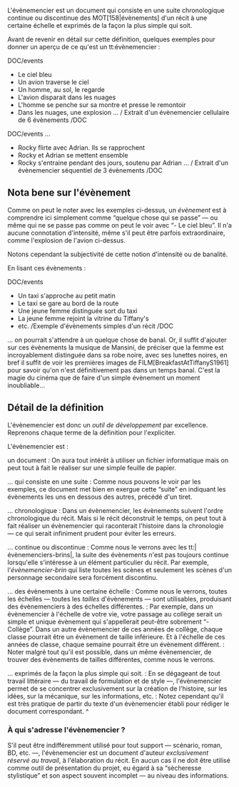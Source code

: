 <!-- Page: #188 Définition de l'évènemencier -->

L'évènemencier est un document qui consiste en une suite chronologique continue ou discontinue des MOT[158|évènements] d'un récit à une certaine échelle et exprimés de la façon la plus simple qui soit.

Avant de revenir en détail sur cette définition, quelques exemples pour donner un aperçu de ce qu'est un tt:évènemencier :

DOC/events
- Le ciel bleu
- Un avion traverse le ciel
- Un homme, au sol, le regarde
- L'avion disparait dans les nuages
- L'homme se penche sur sa montre et presse le remontoir
- Dans les nuages, une explosion
…
/ Extrait d'un évènemencier cellulaire de 6 évènements
/DOC

DOC/events
…
- Rocky flirte avec Adrian. Ils se rapprochent
- Rocky et Adrian se mettent ensemble
- Rocky s'entraine pendant des jours, soutenu par Adrian
…
/ Extrait d'un évènemencier séquentiel de 3 évènements
/DOC

## Nota bene sur l'évènement

Comme on peut le noter avec les exemples ci-dessus, un *évènement* est à comprendre ici simplement comme “quelque chose qui se passe” — ou même qui ne se passe pas comme on peut le voir avec “- Le ciel bleu”. Il n'a aucune connotation d'intensité, même s'il peut être parfois extraordinaire, comme l'explosion de l'avion ci-dessus.

Notons cependant la subjectivité de cette notion d'intensité ou de banalité.

En lisant ces évènements :

DOC/events
- Un taxi s'approche au petit matin
- Le taxi se gare au bord de la route
- Une jeune femme distinguée sort du taxi
- La jeune femme rejoint la vitrine du Tiffany's
- etc.
/Exemple d'évènements simples d'un récit
/DOC

… on pourrait s'attendre à un quelque chose de banal. Or, il suffit d'ajouter sur ces évènements la musique de Mansini, de préciser que la femme est incroyablement distinguée dans sa robe noire, avec ses lunettes noires, en bref il suffit de voir les premières images de FILM[BreakfastAtTiffanyS1961] pour savoir qu'on n'est définitivement pas dans un temps banal. C'est la magie du cinéma que de faire d'un simple évènement un moment inoubliable…

## Détail de la définition

L'évènemencier est donc un *outil de développement* par excellence. Reprenons chaque terme de la définition pour l'expliciter.

L'évènemencier est :

un document
: On aura tout intérêt à utiliser un fichier informatique mais on peut tout à fait le réaliser sur une simple feuille de papier.

… qui consiste en une suite
: Comme nous pouvons le voir par les exemples, ce document met bien en exergue cette “suite” en indiquant les évènements les uns en dessous des autres, précédé d'un tiret.

… chronologique
: Dans un évènemencier, les évènements suivent l'ordre chronologique du récit. Mais si le récit déconstruit le temps, on peut tout à fait réaliser un évènemencier qui raconterait l'histoire dans la chronologie — ce qui serait infiniment prudent pour éviter les erreurs.

… continue ou discontinue
: Comme nous le verrons avec les tt:|évènemenciers-brins|, la suite des évènements n'est pas toujours continue lorsqu'elle s'intéresse à un élément particulier du récit. Par exemple, l'*évènemencier-brin* qui liste toutes les scènes et seulement les scènes d'un personnage secondaire sera forcément discontinu.

… des évènements à une certaine échelle
: Comme nous le verrons, toutes les échelles — toutes les *tailles* d'évènements — sont utilisables, produisant des évènemenciers à des échelles différentes.
: Par exemple, dans un évènemencier à l'échelle de votre vie, votre passage au collège serait un simple et unique évènement qui s'appellerait peut-être sobrement “- Collège”. Dans un autre évènemencier de ces années de collège, chaque classe pourrait être un évènement de taille inférieure. Et à l'échelle de ces années de classe, chaque semaine pourrait être un évènement différent.
: Noter malgré tout qu'il est possible, dans un même évènemencier, de trouver des évènements de tailles différentes, comme nous le verrons.

… exprimés de la façon la plus simple qui soit.
: En se dégageant de tout travail littéraire — du travail de formulation et de style —, l'évènemencier permet de se concentrer exclusivement sur la création de l'histoire, sur les idées, sur la mécanique, sur les informations, etc.
: Notez cependant qu'il est très pratique de partir du texte d'un évènemencier établi pour rédiger le document correspondant. 
^

### À qui s'adresse l'évènemencier ?

S'il peut être indifféremment utilisé pour tout support — scénario, roman, BD, etc. —, l'évènemencier est un document d'auteur *exclusivement réservé au travail*, à l'élaboration du récit. En aucun cas il ne doit être utilisé comme outil de présentation du projet, eu égard à sa “sècheresse stylistique” et son aspect souvent incomplet — au niveau des informations.

